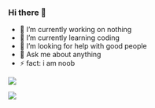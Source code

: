 ### Hi there 👋

- 🔭 I’m currently working on nothing
- 🌱 I’m currently learning coding
- 🤔 I’m looking for help with good people
- 💬 Ask me about anything
- ⚡ fact: i am noob

![](https://komarev.com/ghpvc/?username=casperteam)


![](https://github-readme-stats.vercel.app/api?username=casperteam)
